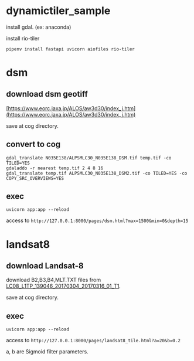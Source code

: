 # dynamictiler_sample

install gdal. (ex: anaconda)

install rio-tiler

```sh
pipenv install fastapi uvicorn aiofiles rio-tiler
```

# dsm
## download dsm geotiff
[https://www.eorc.jaxa.jp/ALOS/aw3d30/index_j.htm](https://www.eorc.jaxa.jp/ALOS/aw3d30/index_j.htm)

save at cog directory.

## convert to cog
```
gdal_translate N035E138/ALPSMLC30_N035E138_DSM.tif temp.tif -co TILED=YES
gdaladdo -r nearest temp.tif 2 4 8 16
gdal_translate temp.tif ALPSMLC30_N035E138_DSM2.tif -co TILED=YES -co COPY_SRC_OVERVIEWS=YES
```


## exec
```
uvicorn app:app --reload
```

access to `http://127.0.0.1:8000/pages/dsm.html?max=1500&min=0&depth=15`

# landsat8
## download Landsat-8
download B2,B3,B4,MLT.TXT files from [LC08_L1TP_139046_20170304_20170316_01_T1](https://landsat-pds.s3.amazonaws.com/c1/L8/139/046/LC08_L1TP_139046_20170304_20170316_01_T1/index.html).

save at cog directory.

## exec
```
uvicorn app:app --reload
```

access to `http://127.0.0.1:8000/pages/landsat8_tile.html?a=20&b=0.2`

a, b are Sigmoid filter parameters.